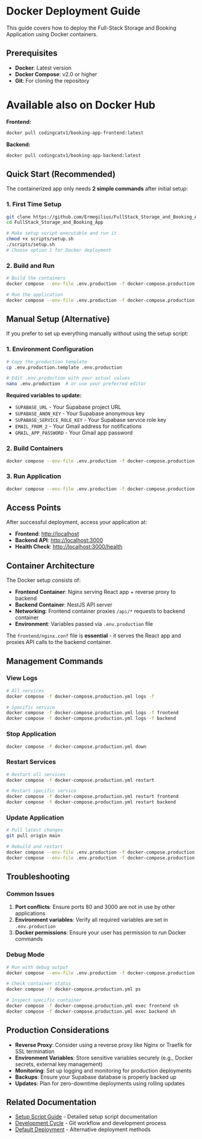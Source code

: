 # Docker Deployment Guide

This guide covers how to deploy the Full-Stack Storage and Booking Application using Docker containers.

## Prerequisites

- **Docker**: Latest version
- **Docker Compose**: v2.0 or higher
- **Git**: For cloning the repository

# Available also on Docker Hub

**Frontend:**

```sh
docker pull codingcatv1/booking-app-frontend:latest
```

**Backend:**

```sh
docker pull codingcatv1/booking-app-backend:latest
```

## Quick Start (Recommended)

The containerized app only needs **2 simple commands** after initial setup:

### 1. First Time Setup

```bash
git clone https://github.com/Ermegilius/FullStack_Storage_and_Booking_App.git
cd FullStack_Storage_and_Booking_App

# Make setup script executable and run it
chmod +x scripts/setup.sh
./scripts/setup.sh
# Choose option 1 for Docker deployment
```

### 2. Build and Run

```bash
# Build the containers
docker compose --env-file .env.production -f docker-compose.production.yml build

# Run the application  
docker compose --env-file .env.production -f docker-compose.production.yml up -d
```

## Manual Setup (Alternative)

If you prefer to set up everything manually without using the setup script:

### 1. Environment Configuration

```bash
# Copy the production template
cp .env.production.template .env.production

# Edit .env.production with your actual values
nano .env.production  # or use your preferred editor
```

**Required variables to update:**

- `SUPABASE_URL` - Your Supabase project URL
- `SUPABASE_ANON_KEY` - Your Supabase anonymous key
- `SUPABASE_SERVICE_ROLE_KEY` - Your Supabase service role key
- `EMAIL_FROM_2` - Your Gmail address for notifications
- `GMAIL_APP_PASSWORD` - Your Gmail app password

### 2. Build Containers

```bash
docker compose --env-file .env.production -f docker-compose.production.yml build
```

### 3. Run Application

```bash
docker compose --env-file .env.production -f docker-compose.production.yml up -d
```

## Access Points

After successful deployment, access your application at:

- **Frontend**: <http://localhost>
- **Backend API**: <http://localhost:3000>  
- **Health Check**: <http://localhost:3000/health>

## Container Architecture

The Docker setup consists of:

- **Frontend Container**: Nginx serving React app + reverse proxy to backend
- **Backend Container**: NestJS API server
- **Networking**: Frontend container proxies `/api/*` requests to backend container
- **Environment**: Variables passed via `.env.production` file

The `frontend/nginx.conf` file is **essential** - it serves the React app and proxies API calls to the backend container.

## Management Commands

### View Logs

```bash
# All services
docker compose -f docker-compose.production.yml logs -f

# Specific service
docker compose -f docker-compose.production.yml logs -f frontend
docker compose -f docker-compose.production.yml logs -f backend
```

### Stop Application

```bash
docker compose -f docker-compose.production.yml down
```

### Restart Services

```bash
# Restart all services
docker compose -f docker-compose.production.yml restart

# Restart specific service
docker compose -f docker-compose.production.yml restart frontend
docker compose -f docker-compose.production.yml restart backend
```

### Update Application

```bash
# Pull latest changes
git pull origin main

# Rebuild and restart
docker compose --env-file .env.production -f docker-compose.production.yml build
docker compose --env-file .env.production -f docker-compose.production.yml up -d
```

## Troubleshooting

### Common Issues

1. **Port conflicts**: Ensure ports 80 and 3000 are not in use by other applications
2. **Environment variables**: Verify all required variables are set in `.env.production`
3. **Docker permissions**: Ensure your user has permission to run Docker commands

### Debug Mode

```bash
# Run with debug output
docker compose --env-file .env.production -f docker-compose.production.yml up

# Check container status
docker compose -f docker-compose.production.yml ps

# Inspect specific container
docker compose -f docker-compose.production.yml exec frontend sh
docker compose -f docker-compose.production.yml exec backend sh
```

## Production Considerations

- **Reverse Proxy**: Consider using a reverse proxy like Nginx or Traefik for SSL termination
- **Environment Variables**: Store sensitive variables securely (e.g., Docker secrets, external key management)
- **Monitoring**: Set up logging and monitoring for production deployments
- **Backups**: Ensure your Supabase database is properly backed up
- **Updates**: Plan for zero-downtime deployments using rolling updates

## Related Documentation

- [Setup Script Guide](scripts/setup.md) - Detailed setup script documentation
- [Development Cycle](development-cycle.md) - Git workflow and development process
- [Default Deployment](default-deployment.md) - Alternative deployment methods
